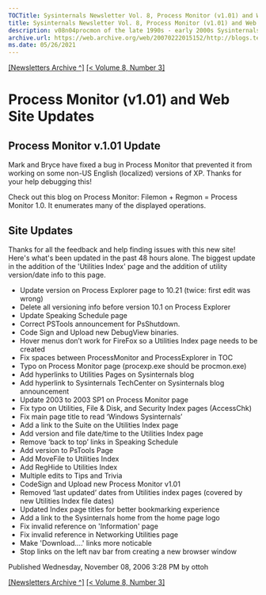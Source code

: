```yaml
---
TOCTitle: Sysinternals Newsletter Vol. 8, Process Monitor (v1.01) and Web Site Updates
title: Sysinternals Newsletter Vol. 8, Process Monitor (v1.01) and Web Site Updates
description: v08n04procmon of the late 1990s - early 2000s Sysinternals newsletters written by Mark
archive.url: https://web.archive.org/web/20070222015152/http://blogs.technet.com/sysinternals/archive/2006/11/08/process-montor-v1-01-and-web-site-updates.aspx
ms.date: 05/26/2021
---
```

[[Newsletters Archive ^]](index.md) [[< Volume 8, Number 3]](v08n03techcenter.md)

# Process Monitor (v1.01) and Web Site Updates

## Process Monitor v.1.01 Update

Mark and Bryce have fixed a bug in Process Monitor that prevented it from working on some non-US English (localized) versions of XP. Thanks for your help debugging this!

Check out this blog on Process Monitor: Filemon + Regmon = Process Monitor 1.0. It enumerates many of the displayed operations.

## Site Updates

Thanks for all the feedback and help finding issues with this new site! Here's what's been updated in the past 48 hours alone. The biggest update in the addition of the 'Utilities Index' page and the addition of utility version/date info to this page.

- Update version on Process Explorer page to 10.21 (twice: first edit was wrong)
- Delete all versioning info before version 10.1 on Process Explorer
- Update Speaking Schedule page
- Correct PSTools announcement for PsShutdown.
- Code Sign and Upload new DebugView binaries.
- Hover menus don’t work for FireFox so a Utilities Index page needs to be created
- Fix spaces between ProcessMonitor and ProcessExplorer in TOC
- Typo on Process Monitor page (procexp.exe should be procmon.exe)
- Add hyperlinks to Utilities Pages on Sysinternals blog
- Add hyperlink to Sysinternals TechCenter on Sysinternals blog announcement
- Update 2003 to 2003 SP1 on Process Monitor page
- Fix typo on Utilities, File & Disk, and Security Index pages (AccessChk)
- Fix main page title to read ‘Windows Sysinternals’
- Add a link to the Suite on the Utilities Index page
- Add version and file date/time to the Utilities Index page
- Remove ‘back to top’ links in Speaking Schedule
- Add version to PsTools Page
- Add MoveFile to Utilities Index
- Add RegHide to Utilities Index
- Multiple edits to Tips and Trivia
- CodeSign and Upload new Process Monitor v1.01
- Removed ‘last updated’ dates from Utilities index pages (covered by new Utilities Index file dates)
- Updated Index page titles for better bookmarking experience
- Add a link to the Sysinternals home from the home page logo
- Fix invalid reference on 'Information' page
- Fix invalid reference in Networking Utilities page
- Make 'Download....' links more noticable
- Stop links on the left nav bar from creating a new browser window

Published Wednesday, November 08, 2006 3:28 PM by ottoh

[[Newsletters Archive ^]](index.md) [[< Volume 8, Number 3]](v08n03techcenter.md)

